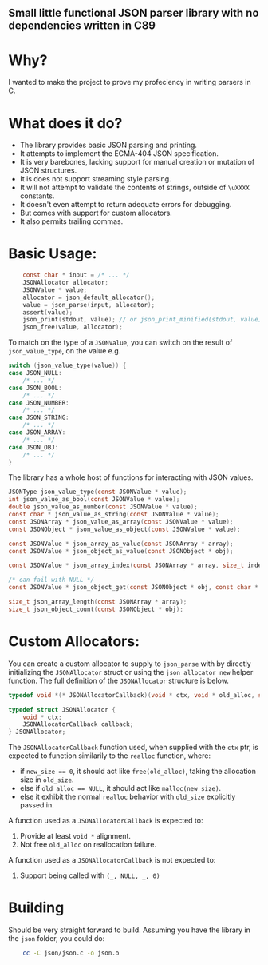 ## Small little functional JSON parser library with no dependencies written in C89

# Why?
I wanted to make the project to prove my profeciency in writing parsers in C.

# What does it do?
- The library provides basic JSON parsing and printing.
- It attempts to implement the ECMA-404 JSON specification.
- It is very barebones, lacking support for manual creation or mutation of JSON structures.
- It is does not support streaming style parsing.
- It will not attempt to validate the contents of strings, outside of `\uXXXX` constants.
- It doesn't even attempt to return adequate errors for debugging.
- But comes with support for custom allocators.
- It also permits trailing commas.

# Basic Usage:
```c
    const char * input = /* ... */
    JSONAllocator allocator;
    JSONValue * value;
    allocator = json_default_allocator();
    value = json_parse(input, allocator);
    assert(value);
    json_print(stdout, value); // or json_print_minified(stdout, value)
    json_free(value, allocator);
```
To match on the type of a ``JSONValue``, you can switch on the result of ``json_value_type``, on the value e.g.
```c
switch (json_value_type(value)) {
case JSON_NULL:
    /* ... */
case JSON_BOOL:
    /* ... */
case JSON_NUMBER:
    /* ... */
case JSON_STRING:
    /* ... */
case JSON_ARRAY:
    /* ... */
case JSON_OBJ:
    /* ... */
}
```
The library has a whole host of functions for interacting with JSON values.
```c
JSONType json_value_type(const JSONValue * value);
int json_value_as_bool(const JSONValue * value);
double json_value_as_number(const JSONValue * value);
const char * json_value_as_string(const JSONValue * value);
const JSONArray * json_value_as_array(const JSONValue * value);
const JSONObject * json_value_as_object(const JSONValue * value);

const JSONValue * json_array_as_value(const JSONArray * array);
const JSONValue * json_object_as_value(const JSONObject * obj);

const JSONValue * json_array_index(const JSONArray * array, size_t index);

/* can fail with NULL */
const JSONValue * json_object_get(const JSONObject * obj, const char * key);

size_t json_array_length(const JSONArray * array);
size_t json_object_count(const JSONObject * obj);
```


# Custom Allocators:
You can create a custom allocator to supply to ``json_parse`` with by directly initializing the ``JSONAllocator`` struct or using the ``json_allocator_new`` helper function.
The full definition of the ``JSONAllocator`` structure is below.
```c
typedef void *(* JSONAllocatorCallback)(void * ctx, void * old_alloc, size_t old_size, size_t new_size);

typedef struct JSONAllocator {
	void * ctx;
	JSONAllocatorCallback callback;
} JSONAllocator;
```
The ``JSONAllocatorCallback`` function used, when supplied with the ``ctx`` ptr, is expected to function similarily to the ``realloc`` function, where:
- if ``new_size == 0``, it should act like ``free(old_alloc)``, taking the allocation size in ``old_size``.
- else if ``old_alloc == NULL``, it should act like ``malloc(new_size)``.
- else it exhibit the normal ``realloc`` behavior with ``old_size`` explicitly passed in.

A function used as a ``JSONAllocatorCallback`` is expected to:
1. Provide at least ``void *`` alignment.
2. Not free ``old_alloc`` on reallocation failure.

A function used as a ``JSONAllocatorCallback`` is not expected to:
1. Support being called with ``(_, NULL, _, 0)``

# Building
Should be very straight forward to build. Assuming you have the library in the ``json`` folder, you could do:
```bash
    cc -C json/json.c -o json.o
```
